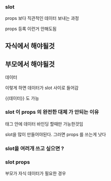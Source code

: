 ### slot 

props 보다 직관적인 데이터 보내는 과정 

props 등록 이런거 안해도됨 

## 자식에서 해야될것 
<slot>  </slot>


## 부모에서 해야될것 

<component>데이터</component>

이렇게 하면 데이터가 slot 사이로 들어감 



<component>{{데이터}}</component>
도 가능 



### slot 이 props 의 완전한 대체 가 안되는 이유 

태그 안에 데이터 바인딩 할때만 가능한것임 

slot을 많이 만들어야된다.  그러면 props 를 쓰는게 낫다 





### slot을 여러개 쓰고 싶으면 ?

<slot name ='a'></slot>
<slot name = 'b'></slot>

<component>
<template v-slot:a>{{데이터}}</template>
<template v-slot:b>{{데이터2}}</template>
</component>


### slot props 

부모가 자식 데이터가 필요한 경우 

